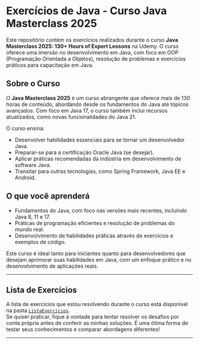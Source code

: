 # Exercícios de Java - Curso Java Masterclass 2025

Este repositório contém os exercícios realizados durante o curso **Java Masterclass 2025: 130+ Hours of Expert Lessons** na Udemy. O curso oferece uma imersão no desenvolvimento em Java, com foco em OOP (Programação Orientada a Objetos), resolução de problemas e exercícios práticos para capacitação em Java.

## Sobre o Curso

O **Java Masterclass 2025** é um curso abrangente que oferece mais de 130 horas de conteúdo, abordando desde os fundamentos do Java até tópicos avançados. Com foco em Java 17, o curso também inclui recursos atualizados, como novas funcionalidades do Java 21.

O curso ensina:
- Desenvolver habilidades essenciais para se tornar um desenvolvedor Java.
- Preparar-se para a certificação Oracle Java (se desejar).
- Aplicar práticas recomendadas da indústria em desenvolvimento de software Java.
- Transitar para outras tecnologias, como Spring Framework, Java EE e Android.

## O que você aprenderá

- Fundamentos do Java, com foco nas versões mais recentes, incluindo Java 8, 11 e 17.
- Práticas de programação eficientes e resolução de problemas do mundo real.
- Desenvolvimento de habilidades práticas através de exercícios e exemplos de código.

Este curso é ideal tanto para iniciantes quanto para desenvolvedores que desejam aprimorar suas habilidades em Java, com um enfoque prático e no desenvolvimento de aplicações reais.

---

## Lista de Exercícios

A lista de exercícios que estou resolvendo durante o curso está disponível na pasta [`ListaExercicios`](./ListaExercicios).  
Se quiser praticar, fique à vontade para tentar resolver os desafios por conta própria antes de conferir as minhas soluções. É uma ótima forma de testar seus conhecimentos e comparar abordagens diferentes!

---

